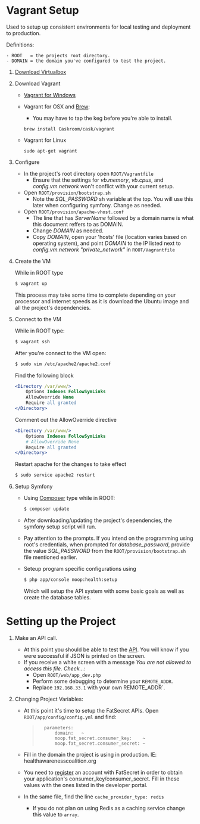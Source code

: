 # Vagrant Setup
Used to setup up consistent environments for local testing and deployment to production.

Definitions:

    - ROOT   = the projects root directory.
    - DOMAIN = the domain you've configured to test the project.

1. [Download Virtualbox](https://www.virtualbox.org/wiki/Downloads)

2. Download Vagrant
   - [Vagrant for Windows]
   - Vagrant for OSX and [Brew]:
       - You may have to tap the keg before you're able to install.

        `brew install Caskroom/cask/vagrant`

   - Vagrant for Linux
   
        `sudo apt-get vagrant`
        
3. Configure
    - In the project's root directory open `ROOT/Vagrantfile`
        - Ensure that the settings for *vb.memory*, *vb.cpus*, and *config.vm.network* won't conflict with your current setup.
    - Open `ROOT/provision/bootstrap.sh`
        - Note the *SQL_PASSWORD* sh variable at the top. You will use this later when configuring symfony. Change as needed.
    - Open `ROOT/provision/apache-vhost.conf`
        - The line that has *ServerName* followed by a domain name is what this document reffers to as DOMAIN.
        - Change *DOMAIN* as needed.
        - Copy *DOMAIN*, open your 'hosts' file (location varies based on operating system), and point *DOMAIN* to the IP listed next to *config.vm.network "private_network"* in `ROOT/Vagrantfile`

4. Create the VM

    While in ROOT type
    
    ```bash
    $ vagrant up
    ```

    
    This process may take some time to complete depending on your processor and internet speeds as it is download the Ubuntu image and all the project's dependencies.

5. Connect to the VM

    While in ROOT type:

    ```bash
    $ vagrant ssh
    ```

    After you're connect to the VM open:
    
    ```bash
    $ sudo vim /etc/apache2/apache2.conf
    ```
    
    Find the following block
        
    ```apache
    <Directory /var/www/>
        Options Indexes FollowSymLinks
        AllowOverride None
        Require all granted
    </Directory>
    ```

    Comment out the AllowOverride directive
        
    ```apache
    <Directory /var/www/>
        Options Indexes FollowSymLinks
        # AllowOverride None
        Require all granted
    </Directory>
    ```
        
    Restart apache for the changes to take effect

    ```bash        
    $ sudo service apache2 restart
    ```

6. Setup Symfony
    - Using [Composer] type while in ROOT:

        ```bash        
        $ composer update
        ```
        
    - After downloading/updating the project's dependencies, the symfony setup script will run.
    - Pay attention to the prompts. If you intend on the programming using root's credentials, when prompted for *database_password*, provide the value *SQL_PASSWORD* from the `ROOT/provision/bootstrap.sh` file mentioned earlier.
    - Seteup program specific configurations using

        ```bash    
        $ php app/console moop:health:setup
        ```
    
    
        Which will setup the API system with some basic goals as well as create the database tables.

# Setting up the Project

1. Make an API call.
    - At this point you should be able to test the [API](http://api.mis-health.dev/v1/group.json). You will know if you were successful if JSON is printed on the screen.
    - If you receive a white screen with a message *You are not allowed to access this file. Check...*:
        - Open `ROOT/web/app_dev.php`
        - Perform some debugging to determine your `REMOTE_ADDR`.
        - Replace `192.168.33.1` with your own REMOTE_ADDR`.

2. Changing Project Variables:
    - At this point it's time to setup the FatSecret APIs.
        Open `ROOT/app/config/config.yml` and find:
        
        >       parameters:
        >           domain:   ~
        >           moop.fat_secret.consumer_key:    ~
        >           moop.fat_secret.consumer_secret: ~
    - Fill in the domain the project is using in production. IE: healthawarenesscoalition.org
    - You need to [register](http://platform.fatsecret.com/api/Default.aspx?screen=r) an account with FatSecret in order to obtain your application's consumer_key/consumer_secret. Fill in these values with the ones listed in the developer portal.
    - In the same file, find the line `cache_provider_type: redis`
        - If you do not plan on using Redis as a caching service change this value to `array`.









[Vagrant for Windows]:http://www.vagrantup.com/downloads.html
[Brew]:http://brew.sh/
[Composer]:https://getcomposer.org/download/